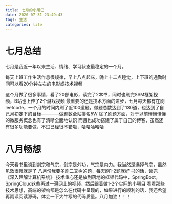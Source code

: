 ```yaml
---
title: 七月的小尾巴
date: 2020-07-31 23:49:43
tags: 生活
categories: life
---
```

# 七月总结
七月是我近一年以来生活、情绪、学习状态最稳定的一个月。

每天上班工作生活作息很规律，早上八点起床，晚上十二点睡觉，上下班的通勤时间可以看20分钟左右的电影或技术视频
<!-- more -->
这个月做了很多事情，看了20部电影，读完了2本书，同时也刷完SSM框架视频，B站也上传了2个游戏视频
最重要的还是技术方面的进步，七月每天都有在刷leetcode，一个月的时间内刷了近100道题，做题总数达到了130道，也达到了自己月初定下的目标————做题数全站排名5W
除了刷题方面，对于以前懵懵懂懂的微服务概念也有了清晰全面地认识
而且也成功搭建了属于自己的博客，虽然还有很多功能要做，不过已经很不错啦，哈哈哈哈哈

# 八月畅想
今天看书里谈到剑宗和气宗，剑宗是外功，气宗是内力。我当然是选择气宗，虽然见效很慢就是了
八月份我要多刷二叉树的题，每天刷1-2题就好
书的话，读完《深入理解计算机系统》
技术重心还是放到落地的框架代码中，SpringBoot，SpringCloud这些再过一遍网上的视频，然后跟着做1-2个实际的小项目
看看那些技术思想，高端的架构都是怎么在代码中呈现的，如果进行的顺利的话，我还希望再阅读阅读源码，体会一下大牛写的代码质量。八月加油！！！